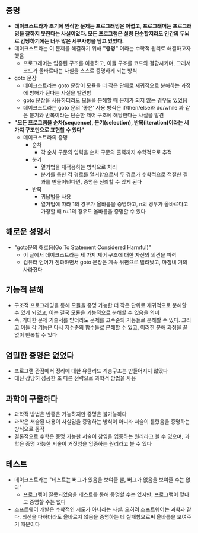 ## 증명
- **데이크스트라가 초기에 인식한 문제는 프로그래밍은 어렵고, 프로그래머는 프로그래밍을 잘하지 못한다는 사실이었다. 모든 프로그램은 설령 단순할지라도 인간의 두뇌로 감당하기에는 너무 많은 세부사항을 담고 있었다.**
- 데이크스트라는 이 문제를 해결하기 위해 **"증명"** 이라는 수학적 원리로 해결하고자 했음
	- 프로그래머는 입증된 구조를 이용하고, 이들 구조를 코드와 결합시키며, 그래서 코드가 올바르다는 사실을 스스로 증명하게 되는 방식
- goto 문장
	- 데이크스트라는 goto 문장이 모듈을 더 작은 단위로 재귀적으로 분해하는 과정에 방해가 된다는 사실을 발견함
	- goto 문장을 사용하더라도 모듈을 분해할 때 문제가 되지 않는 경우도 있었음
	- 데이크스트라는 goto 문의 '좋은' 사용 방식은 if/then/else와 do/while 과 같은 분기와 반복이라는 단순한 제어 구조에 해당한다는 사실을 발견
- **"모든 프로그램을 순차(sequence), 분기(selection), 반복(iteration)이라는 세 가지 구조만으로 표현할 수 있다"**
	- 데이크스트라의 증명
		- 순차
			- 각 순차 구문의 입력을 순차 구문의 출력까지 수학적으로 추적
		- 분기
			- 열거법을 재적용하는 방식으로 처리
			- 분기를 통한 각 경로를 열거함으로써 두 경로가 수학적으로 적절한 결과를 만들어낸다면, 증명은 신뢰할 수 있게 된다
		- 반복
			- 귀납법을 사용
			- 열거법에 따라 1의 경우가 올바름을 증명하고, n의 경우가 올바르다고 가정할 때 n+1의 경우도 올바름을 증명할 수 있다

## 해로운 성명서
- "goto문의 해로움(Go To Statement Considered Harmful)"
	- 이 글에서 데이크스트라는 세 가지 제어 구조에 대한 자신의 의견을 피력
	- 컴퓨터 언어가 진화하면서 goto 문장은 계속 뒤편으로 밀려났고, 마침내 거의 사라졌다

## 기능적 분해
- 구조적 프로그래밍을 통해 모듈을 증명 가능한 더 작은 단위로 재귀적으로 분해할 수 있게 되었고, 이는 결국 모듈을 기능적으로 분해할 수 있음을 의미
- 즉, 거대한 문제 기술서를 받더라도 문제를 고수준의 기능들로 분해할 수 있다. 그리고 이들 각 기능은 다시 저수준의 함수들로 분해할 수 있고, 이러한 분해 과정을 끝없이 반복할 수 있다

## 엄밀한 증명은 없었다
- 프로그램 관점에서 정리에 대한 유클리드 계층구조는 만들어지지 않았다
- 대신 상당히 성공한 또 다른 전략으로 과학적 방법을 사용

## 과학이 구출하다
- 과학적 방법은 반증은 가능하지만 증명은 불가능하다
- 과학은 서술된 내용이 사실임을 증명하는 방식이 아니라 서술이 틀렸음을 증명하는 방식으로 동작
- 결론적으로 수학은 증명 가능한 서술이 참임을 입증하는 원리라고 볼 수 있으며, 과학은 증명 가능한 서술이 거짓임을 입증하는 원리라고 볼 수 있다

## 테스트
- 데이크스트라는 "테스트는 버그가 있음을 보여줄 뿐, 버그가 없음을 보여줄 수는 없다"
	- 프로그램이 잘못되었음을 테스트를 통해 증명할 수는 있지만, 프로그램이 맞다고 증명할 수는 없다
- 소프트웨어 개발은 수학적인 시도가 아니라는 사실. 오히려 소프트웨어는 과학과 같다. 최선을 다하더라도 올바르지 않음을 증명하는 데 실패함으로써 올바름을 보여주기 때문이다